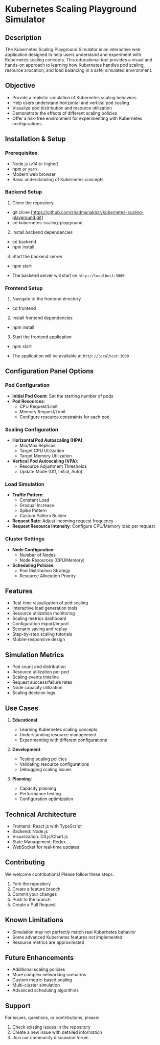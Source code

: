 # Kubernetes Scaling Playground Simulator

## Description
The Kubernetes Scaling Playground Simulator is an interactive web application designed to help users understand and experiment with Kubernetes scaling concepts. This educational tool provides a visual and hands-on approach to learning how Kubernetes handles pod scaling, resource allocation, and load balancing in a safe, simulated environment.

## Objective
- Provide a realistic simulation of Kubernetes scaling behaviors
- Help users understand horizontal and vertical pod scaling
- Visualize pod distribution and resource utilization
- Demonstrate the effects of different scaling policies
- Offer a risk-free environment for experimenting with Kubernetes configurations

## Installation & Setup

### Prerequisites
- Node.js (v14 or higher)
- npm or yarn
- Modern web browser
- Basic understanding of Kubernetes concepts

### Backend Setup
1. Clone the repository
- git clone [https://github.com/shadmanakbar/kubernetes-scaling-playground.git]
- cd kubernetes-scaling-playground

2. Install backend dependencies
- cd backend
- npm install

3. Start the backend server
- npm start

- The backend server will start on `http://localhost:5000`

### Frontend Setup
1. Navigate to the frontend directory

- cd frontend

2. Install frontend dependencies
- npm install

3. Start the frontend application
- npm start

- The application will be available at `http://localhost:3000`

## Configuration Panel Options

### Pod Configuration
- **Initial Pod Count**: Set the starting number of pods
- **Pod Resources**:
  - CPU Request/Limit
  - Memory Request/Limit
  - Configure resource constraints for each pod

### Scaling Configuration
- **Horizontal Pod Autoscaling (HPA)**:
  - Min/Max Replicas
  - Target CPU Utilization
  - Target Memory Utilization
- **Vertical Pod Autoscaling (VPA)**:
  - Resource Adjustment Thresholds
  - Update Mode (Off, Initial, Auto)

### Load Simulation
- **Traffic Pattern**:
  - Constant Load
  - Gradual Increase
  - Spike Pattern
  - Custom Pattern Builder
- **Request Rate**: Adjust incoming request frequency
- **Request Resource Intensity**: Configure CPU/Memory load per request

### Cluster Settings
- **Node Configuration**:
  - Number of Nodes
  - Node Resources (CPU/Memory)
- **Scheduling Policies**:
  - Pod Distribution Strategy
  - Resource Allocation Priority

## Features
- Real-time visualization of pod scaling
- Interactive load generation tools
- Resource utilization monitoring
- Scaling metrics dashboard
- Configuration export/import
- Scenario saving and replay
- Step-by-step scaling tutorials
- Mobile-responsive design

## Simulation Metrics
- Pod count and distribution
- Resource utilization per pod
- Scaling events timeline
- Request success/failure rates
- Node capacity utilization
- Scaling decision logs

## Use Cases
1. **Educational**:
   - Learning Kubernetes scaling concepts
   - Understanding resource management
   - Experimenting with different configurations

2. **Development**:
   - Testing scaling policies
   - Validating resource configurations
   - Debugging scaling issues

3. **Planning**:
   - Capacity planning
   - Performance testing
   - Configuration optimization

## Technical Architecture
- Frontend: React.js with TypeScript
- Backend: Node.js
- Visualization: D3.js/Chart.js
- State Management: Redux
- WebSocket for real-time updates

## Contributing
We welcome contributions! Please follow these steps:
1. Fork the repository
2. Create a feature branch
3. Commit your changes
4. Push to the branch
5. Create a Pull Request

## Known Limitations
- Simulation may not perfectly match real Kubernetes behavior
- Some advanced Kubernetes features not implemented
- Resource metrics are approximated

## Future Enhancements
- Additional scaling policies
- More complex networking scenarios
- Custom metric-based scaling
- Multi-cluster simulation
- Advanced scheduling algorithms

## Support
For issues, questions, or contributions, please:
1. Check existing issues in the repository
2. Create a new issue with detailed information
3. Join our community discussion forum

